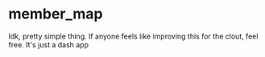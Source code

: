 # member_map
Idk, pretty simple thing. If anyone feels like improving this for the clout, feel free. It's just a dash app

